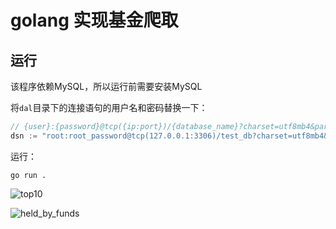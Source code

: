 # golang 实现基金爬取

## 运行
该程序依赖MySQL，所以运行前需要安装MySQL

将`dal`目录下的连接语句的用户名和密码替换一下：
```go
// {user}:{password}@tcp({ip:port})/{database_name}?charset=utf8mb4&parseTime=True&loc=Local
dsn := "root:root_password@tcp(127.0.0.1:3306)/test_db?charset=utf8mb4&parseTime=True&loc=Local"
```

运行：
```shell
go run .
```

![top10](https://user-images.githubusercontent.com/26483688/130358654-54778e8b-72e9-4287-97e7-d25aed81fca2.jpeg)

![held_by_funds](https://user-images.githubusercontent.com/26483688/130358662-dc6f2d4a-1e3a-4c3c-b59d-716656a1a7d1.jpeg)

